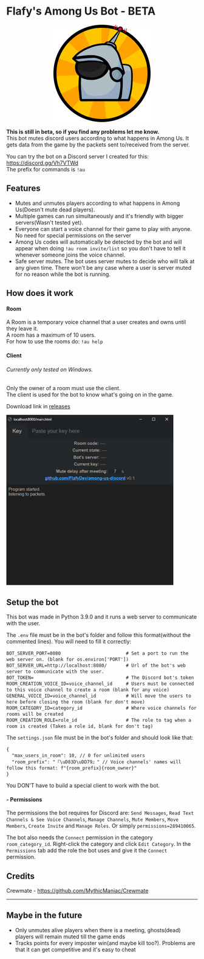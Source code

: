 # Flafy's Among Us Bot - BETA

<p align="center">
  <img src="icon-files/bot_icon_256.png">
</p>

**This is still in beta, so if you find any problems let me know.**  
This bot mutes discord users according to what happens in Among Us. It gets data from the game by the packets sent to/received from the server.

You can try the bot on a Discord server I created for this: https://discord.gg/Vh7VTWd  
The prefix for commands is `!au`

## Features
* Mutes and unmutes players according to what happens in Among Us(Doesn't mute dead players).
* Multiple games can run simultaneously and it's friendly with bigger servers(Wasn't tested yet).
* Everyone can start a voice channel for their game to play with anyone. No need for special permissions on the server
* Among Us codes will automatically be detected by the bot and will appear when doing `!au room invite/list` so you don't have to tell it whenever someone joins the voice channel.
* Safe server mutes. The bot uses server mutes to decide who will talk at any given time. There won't be any case where a user is server muted for no reason while the bot is running.

## How does it work
#### Room
A Room is a temporary voice channel that a user creates and owns until they leave it.  
A room has a maximum of 10 users.  
For how to use the rooms do: `!au help`
#### Client
###### Currently only tested on Windows.    
Only the owner of a room must use the client.  
The client is used for the bot to know what's going on in the game.  

Download link in [releases](https://github.com/FlafyDev/among-us-discord/releases)

![example image of the client](client_example.png)

## Setup the bot
This bot was made in Python 3.9.0 and it runs a web server to communicate with the user.

The `.env` file must be in the bot's folder and follow this format(without the commented lines). You will need to fill it correctly:
```
BOT_SERVER_PORT=8080                        # Set a port to run the web server on. (blank for os.environ['PORT'])
BOT_SERVER_URL=http://localhost:8080/       # Url of the bot's web server to communicate with the user.
BOT_TOKEN=                                  # The Discord bot's token
ROOM_CREATION_VOICE_ID=voice_channel_id     # Users must be connected to this voice channel to create a room (blank for any voice)
GENERAL_VOICE_ID=voice_channel_id           # Will move the users to here before closing the room (blank for don't move)
ROOM_CATEGORY_ID=category_id                # Where voice channels for rooms will be created
ROOM_CREATION_ROLE=role_id                  # The role to tag when a room is created (Takes a role id, blank for don't tag)
```


The `settings.json` file must be in the bot's folder and should look like that:
```
{
  "max_users_in_room": 10, // 0 for unlimited users
  "room_prefix": "『\uD83D\uDD79』" // Voice channels' names will follow this format: f"{room_prefix}{room_owner}"
}
```

You DON'T have to build a special client to work with the bot.  

#### - Permissions
The permissions the bot requires for Discord are: `Send Messages`, `Read Text Channels & See Voice Channels`,
`Manage Channels`, `Mute Members`, `Move Members`, `Create Invite` and `Manage Roles`. Or simply `permissions=289410065`.

The bot also needs the `Connect` permission in the category `room_category_id`. Right-click the category and click
`Edit Category`. In the `Permissions` tab add the role the bot uses and give it the `Connect` permission.

## Credits
Crewmate - https://github.com/MythicManiac/Crewmate

---
## Maybe in the future
* Only unmutes alive players when there is a meeting, ghosts(dead) players will remain muted till the game ends
* Tracks points for every imposter win(and maybe kill too?). Problems are that it can get competitive and it's easy to cheat
